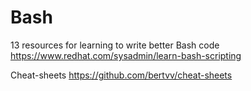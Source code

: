 # Bash


13 resources for learning to write better Bash code
https://www.redhat.com/sysadmin/learn-bash-scripting


Cheat-sheets
https://github.com/bertvv/cheat-sheets
